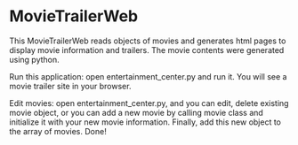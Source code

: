 # MovieTrailerWeb

This MovieTrailerWeb reads objects of movies and generates html pages to display movie information and trailers. The movie contents were generated using python. 

Run this application: open entertainment_center.py and run it. You will see a movie trailer site in your browser. 

Edit movies: open entertainment_center.py, and you can edit, delete existing movie object, or you can add a new movie by calling movie class and initialize it with your new movie information. Finally, add this new object to the array of movies. Done!
